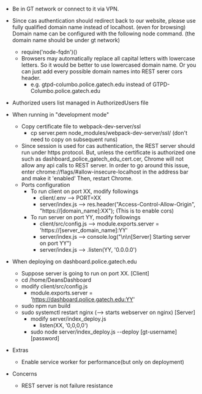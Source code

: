 - Be in GT network or connect to it via VPN.
- Since cas authentication should redirect back to our website, please use fully qualified domain name instead of localhost. (even for browsing)
  Domain name can be configured with the following node command. (the domain name should be under gt network)
  - require('node-fqdn')()
  - Browsers may automatically replace all capital letters with lowercase letters.
    So it would be better to use lowercased domain name.
    Or you can just add every possible domain names into REST serer cors header.
    - e.g. gtpd-columbo.police.gatech.edu instead of GTPD-Columbo.police.gatech.edu
- Authorized users list managed in AuthorizedUsers file

- When running in "development mode"
  - Copy certificate file to webpack-dev-server/ssl
    - cp server.pem node_modules/webpack-dev-server/ssl/ (don't need to copy on subsequent runs)
  - Since session is used for cas authentication, the REST server should run under https protocol.
    But, unless the certificate is authorized one such as dashboard_police_gatech_edu_cert.cer,
      Chrome will not allow any api calls to REST server.
    In order to go around this issue, enter chrome://flags/#allow-insecure-localhost in the address bar and make it 'enabled'
    Then, restart Chrome.
  - Ports configuration
    - To run client on port XX, modify followings
      - client/.env --> PORT=XX
      - server/index.js --> res.header("Access-Control-Allow-Origin", "https://[domain_name]:XX"); (This is to enable cors)
    - To run server on port YY, modify followings
      - client/src/config.js --> module.exports.server = 'https://[server_domain_name]:YY'
      - server/index.js --> console.log("\n\n[Server] Starting server on port YY")
      - server/index.js --> .listen(YY, '0.0.0.0')

- When deploying on dashboard.police.gatech.edu
  - Suppose server is going to run on port XX.
  [Client]
  - cd /home/DeansDashboard
  - modify client/src/config.js
    - module.exports.server = 'https://dashboard.police.gatech.edu:YY'
  - sudo npm run build
  - sudo systemctl restart nginx (--> starts webserver on nginx)
	[Server]
	- modify server/index_deploy.js
		-  listen(XX, '0,0,0,0')
	- sudo node server/index_deploy.js --deploy [gt-username] [password]


- Extras
    - Enable service worker for performance(but only on deployment)

- Concerns
    - REST server is not failure resistance
